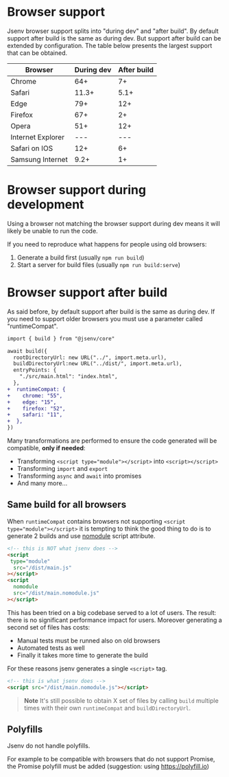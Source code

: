 # Browser support

Jsenv browser support splits into "during dev" and "after build".
By default support after build is the same as during dev.
But support after build can be extended by configuration.
The table below presents the largest support that can be obtained.

| Browser           | During dev | After build |
| ----------------- | ---------- | ----------- |
| Chrome            | 64+        | 7+          |
| Safari            | 11.3+      | 5.1+        |
| Edge              | 79+        | 12+         |
| Firefox           | 67+        | 2+          |
| Opera             | 51+        | 12+         |
| Internet Explorer | ---        | ---         |
| Safari on IOS     | 12+        | 6+          |
| Samsung Internet  | 9.2+       | 1+          |

# Browser support during development

Using a browser not matching the browser support during dev means it will likely be unable to run the code.

If you need to reproduce what happens for people using old browsers:

1. Generate a build first (usually `npm run build`)
2. Start a server for build files (usually `npm run build:serve`)

# Browser support after build

As said before, by default support after build is the same as during dev.
If you need to support older browsers you must use a parameter called "runtimeCompat".

```diff
import { build } from "@jsenv/core"

await build({
  rootDirectoryUrl: new URL("../", import.meta.url),
  buildDirectoryUrl:new URL("../dist/", import.meta.url),
  entryPoints: {
    "./src/main.html": "index.html",
  },
+  runtimeCompat: {
+    chrome: "55",
+    edge: "15",
+    firefox: "52",
+    safari: "11",
+  },
})
```

Many transformations are performed to ensure the code generated will be compatible, **only if needed**:

- Transforming `<script type="module"></script>` into `<script></script>`
- Transforming `import` and `export`
- Transforming `async` and `await` into promises
- And many more...

## Same build for all browsers

When `runtimeCompat` contains browsers not supporting `<script type="module"></script>` it is tempting to think the good thing to do is to generate 2 builds and use [nomodule](https://developer.mozilla.org/en-US/docs/Web/HTML/Element/script#attr-nomodule) script attribute.

<!-- prettier-ignore -->
```html
<!-- this is NOT what jsenv does -->
<script
 type="module"
  src="/dist/main.js"
></script>
<script
  nomodule
  src="/dist/main.nomodule.js"
></script>
```

This has been tried on a big codebase served to a lot of users.
The result: there is no significant performance impact for users.
Moreover generating a second set of files has costs:

- Manual tests must be runned also on old browsers
- Automated tests as well
- Finally it takes more time to generate the build

For these reasons jsenv generates a single `<script>` tag.

```html
<!-- this is what jsenv does -->
<script src="/dist/main.nomodule.js"></script>
```

> **Note**
> It's still possible to obtain X set of files by calling `build` multiple times with their own `runtimeCompat` and `buildDirectoryUrl`.

## Polyfills

Jsenv do not handle polyfills.

For example to be compatible with browsers that do not support Promise,
the Promise polyfill must be added (suggestion: using https://polyfill.io)

[^perf_impact_footnote]: "main.js" and "main.nomodule.js" have comparable speed
[^size_impact_footnote]: "main.js" and "main.nomodule.js" have comparable sizes. Even more when considering bundling, minification and compression.
